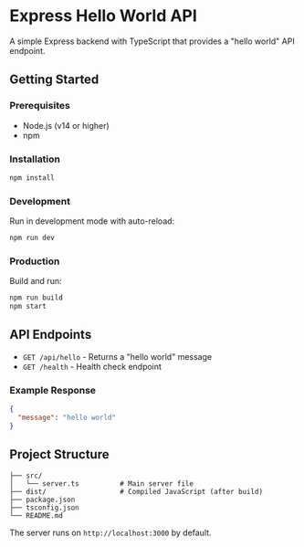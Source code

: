 # Express Hello World API

A simple Express backend with TypeScript that provides a "hello world" API endpoint.

## Getting Started

### Prerequisites
- Node.js (v14 or higher)
- npm

### Installation
```bash
npm install
```

### Development
Run in development mode with auto-reload:
```bash
npm run dev
```

### Production
Build and run:
```bash
npm run build
npm start
```

## API Endpoints

- `GET /api/hello` - Returns a "hello world" message
- `GET /health` - Health check endpoint

### Example Response
```json
{
  "message": "hello world"
}
```

## Project Structure
```
├── src/
│   └── server.ts          # Main server file
├── dist/                  # Compiled JavaScript (after build)
├── package.json
├── tsconfig.json
└── README.md
```

The server runs on `http://localhost:3000` by default.

